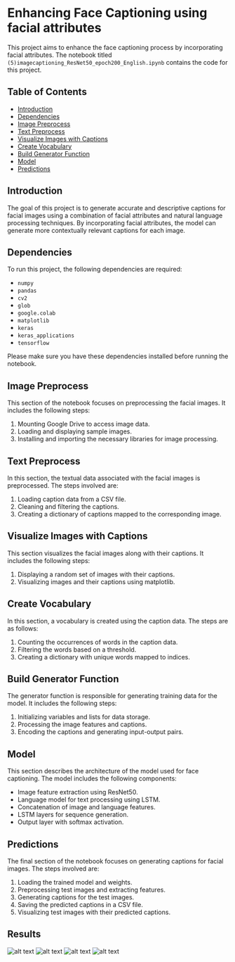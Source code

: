 # Enhancing Face Captioning using facial attributes

This project aims to enhance the face captioning process by incorporating facial attributes. The notebook titled `(5)imagecaptioning_ResNet50_epoch200_English.ipynb` contains the code for this project.

## Table of Contents

- [Introduction](#introduction)
- [Dependencies](#dependencies)
- [Image Preprocess](#image-preprocess)
- [Text Preprocess](#text-preprocess)
- [Visualize Images with Captions](#visualize-images-with-captions)
- [Create Vocabulary](#create-vocabulary)
- [Build Generator Function](#build-generator-function)
- [Model](#model)
- [Predictions](#predictions)

## Introduction

The goal of this project is to generate accurate and descriptive captions for facial images using a combination of facial attributes and natural language processing techniques. By incorporating facial attributes, the model can generate more contextually relevant captions for each image.

## Dependencies

To run this project, the following dependencies are required:

- `numpy`
- `pandas`
- `cv2`
- `glob`
- `google.colab`
- `matplotlib`
- `keras`
- `keras_applications`
- `tensorflow`

Please make sure you have these dependencies installed before running the notebook.

## Image Preprocess

This section of the notebook focuses on preprocessing the facial images. It includes the following steps:

1. Mounting Google Drive to access image data.
2. Loading and displaying sample images.
3. Installing and importing the necessary libraries for image processing.

## Text Preprocess

In this section, the textual data associated with the facial images is preprocessed. The steps involved are:

1. Loading caption data from a CSV file.
2. Cleaning and filtering the captions.
3. Creating a dictionary of captions mapped to the corresponding image.

## Visualize Images with Captions

This section visualizes the facial images along with their captions. It includes the following steps:

1. Displaying a random set of images with their captions.
2. Visualizing images and their captions using matplotlib.

## Create Vocabulary

In this section, a vocabulary is created using the caption data. The steps are as follows:

1. Counting the occurrences of words in the caption data.
2. Filtering the words based on a threshold.
3. Creating a dictionary with unique words mapped to indices.

## Build Generator Function

The generator function is responsible for generating training data for the model. It includes the following steps:

1. Initializing variables and lists for data storage.
2. Processing the image features and captions.
3. Encoding the captions and generating input-output pairs.

## Model

This section describes the architecture of the model used for face captioning. The model includes the following components:

- Image feature extraction using ResNet50.
- Language model for text processing using LSTM.
- Concatenation of image and language features.
- LSTM layers for sequence generation.
- Output layer with softmax activation.

## Predictions

The final section of the notebook focuses on generating captions for facial images. The steps involved are:

1. Loading the trained model and weights.
2. Preprocessing test images and extracting features.
3. Generating captions for the test images.
4. Saving the predicted captions in a CSV file.
5. Visualizing test images with their predicted captions.

## Results
![alt text](Capture.PNG)
![alt text](Capture2.PNG)
![alt text](Capture3.PNG)
![alt text](Capture4.PNG)

